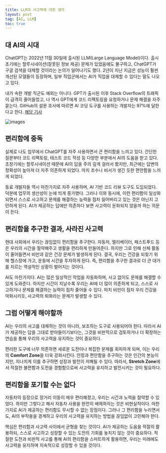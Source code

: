 ```yaml
---
title: LLM과 사고력에 대한 생각
layout: post
tag: [AI, LLM]
toc: true
---
```


## 대 AI의 시대

ChatGPT는 2022년 11월 30일에 출시된 LLM(Large Language Model)이다. 출시 초기에는 할루시네이션(잘못된 정보 제공) 문제가 있었음에도 불구하고, ChatGPT가 구글 검색을 대체할 것이라는 논의가 일어나기도 했다. 2년이 지난 지금은 성능이 훨씬 개선된 모델들이 등장하며, 일부 직업군에서는 AI가 직업을 대체할 수 있다는 말도 나오고 있다.

내가 속한 개발 직군도 예외는 아니다. GPT가 출시된 이후 Stack Overflow의 트래픽이 급격히 줄어들었고, 나 역시 GPT에게 코드 리팩토링을 요청하거나 문제 해결을 자주 묻는다. GitHub의 설문 조사에 따르면 AI 코딩 도구를 사용하는 개발자는 97%에 달한다고 한다. [해당 기사](https://www.itworld.co.kr/news/348093)

![images](https://pbs.twimg.com/media/F11-PK7aEAAXA-W?format=jpg&name=900x900)

## 편리함에 중독

실제로 나도 업무에서 ChatGPT를 자주 사용하면서 큰 편리함을 느끼고 있다. 간단한 질문부터 코드 리팩토링, 테스트 코드 작성 등 다양한 부분에서 AI의 도움을 받고 있다. 초창기에는 할루시네이션 때문에 AI의 답을 주의 깊게 걸러서 봤지만, 최근에는 답변의 정확성이 높아져 더 자주 의존하게 되었다. 마치 조수나 비서가 생긴 듯한 편안함을 느끼게 되었다.

동료 개발자들 역시 마찬가지로 자주 사용하며, AI 기반 코드 리뷰 도구도 도입되었다. 덕분에 업무의 생산성이 눈에 띄게 증가했다. 그러나 이와 동시에, 이런 편리함이 일상화되면서 스스로 사고하고 문제를 해결하는 능력을 점차 잃어버리고 있는 것은 아닌지 고민하게 된다. AI가 제공하는 답에만 의존하다 보면 사고력이 둔화되지 않을까 하는 의문이 든다.

## 편리함을 추구한 결과, 사라진 사고력

현대 사회에서 우리는 끊임없이 편리함을 추구한다. 자동차, 엘리베이터, 패스트푸드 등은 우리의 시간을 절약해주고 생활을 편리하게 만들어준다. 하지만 그로 인해 신체 활동이 줄어들면서 비만과 같은 건강 문제가 발생하게 된다. 결국, 우리는 건강을 되찾기 위해 헬스장에 가고, 운동에 시간을 투자하게 된다. 즉, 편리함을 추구한 결과로 더 큰 대가를 치르는 역설적인 상황이 벌어지는 것이다.

AI도 마찬가지다. AI는 많은 일상적인 작업을 자동화하며, 사고 없이도 문제를 해결할 수 있게 도와준다. 하지만 시간이 지날수록 우리는 AI에 더 많이 의존하게 되고, 스스로 사고하거나 문제를 해결하는 능력이 점차 줄어들 수 있다. 마치 비만이 점차 우리 건강을 악화시키듯, 사고력의 퇴화라는 문제가 발생할 수 있다.

## 그럼 어떻게 해야할까

AI는 우리의 사고를 대체하는 것이 아니라, 보조하는 도구로 사용되어야 한다. 따라서 AI가 제공하는 답을 그대로 받아들이기보다는, 그것을 비판적으로 검토하거나 더 확장하는 연습을 통해 우리의 사고력을 유지하는 것이 중요하다.

편리한 도구에 너무 의존하면 새로운 도전이나 복잡한 문제를 회피하게 되며, 이는 우리의 **Comfort Zone**을 더욱 강화시킨다. 안정과 편안함을 추구하는 것은 인간의 본능이지만, 지나치게 이를 추구하면 성장과 발전이 저해될 수 있다. 따라서, **Stretch Zone**에서 적절한 불편함과 도전을 경험함으로써 사고력을 유지하고 발전시키는 것이 필요하다.

## 편리함을 포기할 수는 없다
자동차의 등장으로 장거리 이동이 매우 편리해졌고, 우리는 시간과 노력을 절약할 수 있었다. 하지만 그렇다고 해서 자동차 사용을 완전히 배제하자는 것은 비현실적이다. 마찬가지로 AI가 제공하는 편리함도 무시할 수 없는 장점이다. 그러나 그 편리함을 누리면서도, AI의 부작용을 경계하고 우리의 사고력을 유지하는 방법을 끊임없이 고민해야 한다.

핵심은 편리함과 사고력 사이에서 균형을 찾는 것이다. AI가 제공하는 도움을 적절히 활용하되, 스스로 사고하고 성장할 수 있는 도전의 기회를 놓치지 않는 것이 중요하다. 적절한 도전과 비판적 사고를 통해 AI의 편리함을 스마트하게 활용하면, 우리는 미래에도 사고력을 유지하며 지속적으로 성장할 수 있을 것이다.

